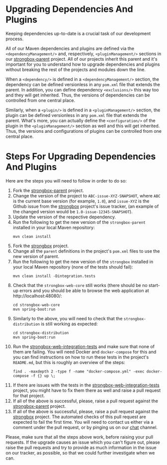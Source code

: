 # Upgrading Dependencies And Plugins

Keeping dependencies up-to-date is a crucial task of our development process.

All of our Maven dependencies and plugins are defined via the `<dependencyManagement/>` and, respectively,
`<pluginManagement/>` sections in our [strongbox-parent] project. All of our projects inherit this parent and it's
important for you to understand how to upgrade dependencies and plugins without breaking the rest of the projects
and modules down the line.

When a `<dependency/>` is defined in a `<dependencyManagement/>` section, the dependency can be defined versionless
in any `pom.xml` file that extends the parent. In addition, you can define dependency `<exclusions/>` this way too and
they will get inherited. Thus, the versions of dependencies can be controlled from one central place.

Similarly, when a `<plugin/>` is defined in a `<pluginManagement/>` section, the plugin can be defined versionless 
in any `pom.xml` file that extends the parent. What's more, you can actually define the `<configuration/>` of the plugin
in the `<pluginManagement/>` section as well and this will get inherited. Thus, the versions and configurations of
plugins can be controlled from one central place.

# Steps For Upgrading Dependencies And Plugins

Here are the steps you will need to follow in order to do so:

1. Fork the [strongbox-parent] project.
2. Change the version of the project to `ABC-issue-XYZ-SNAPSHOT`, where `ABC` is the current base version (for example,
   `1.0`), and `issue-XYZ` is the Github issue from the [strongbox] project's issue tracker, (an example of the changed
   version would be `1.0-issue-12345-SNAPSHOT`).
3. Update the version of the respective dependency.
4. Run the following to get the new version of the `strongbox-parent` installed in your local Maven repository:
   ```
   mvn clean install
   ```
5. Fork the [strongbox] project.
6. Change all the `parent` definitions in the project's `pom.xml` files to use the new version of parent. 
7. Run the following to get the new version of the `strongbox` installed in your local Maven repository (none of the
   tests should fail):
   ```
   mvn clean install -Dintegration.tests
   ```
8. Check that the `strongbox-web-core` still works (there should be no start-up errors and you should be able to browse
   the web application at http://localhost:48080/:
   ```
   cd strongbox-web-core
   mvn spring-boot:run
   ```
9. Similarly to the above, you will need to check that the `strongbox-distribution` is still working as expected:
   ```
   cd strongbox-distribution
   mvn spring-boot:run
   ```
10. Run the [strongbox-web-integration-tests] and make sure that none of them are failing. You will need Docker and 
   `docker-compose` for this and you can find instructions on how to run these tests in the project's `README.md`, but
    this is roughly an overview of the steps:
    ```
    find . -maxdepth 2 -type f -name "docker-compose.yml" -exec docker-compose -f {} up \;
    ```
11. If there are issues with the tests in the [strongbox-web-integration-tests] project, you might have to fix them
    there as well and raise a pull request for that project.
12. If all of the above is successful, please, raise a pull request against the [strongbox-parent] project. 
13. If all of the above is successful, please, raise a pull request against the [strongbox] project.
    The automated checks of this pull request are expected to fail the first time. You will need to contact us either
    via a comment under the pull request, or by pinging us on our [chat] channel.

Please, make sure that all the steps above work, before raising your pull requests. If the upgrade causes an issue
which you can't figure out, please raise the pull requests and  try to provide as much information in the issue on our
tracker, as possible, so that we could further investigate when we can.

[<--# Links -->]: #
[strongbox]: https://github.com/strongbox/strongbox/
[strongbox-parent]: https://github.com/strongbox/strongbox-parent/
[strongbox-web-integration-tests]: https://github.com/strongbox/strongbox-web-integration-tests/
[chat]: https://chat.carlspring.org/channel/community
